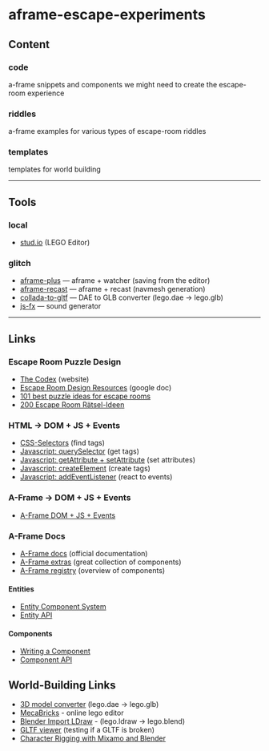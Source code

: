 # aframe-escape-experiments

## Content
### code

a-frame snippets and components we might need to create the escape-room experience

### riddles

a-frame examples for various types of escape-room riddles

### templates

templates for world building

--- 
## Tools

### local

* [stud.io](http://stud.io) (LEGO Editor)

### glitch

* [aframe-plus](https://glitch.com/~aframe-plus) — aframe + watcher (saving from the editor)
* [aframe-recast](https://glitch.com/~aframe-recast) — aframe + recast (navmesh generation)
* [collada-to-gltf](https://collada-to-gltf.glitch.me) —  DAE to GLB converter (lego.dae → lego.glb)
* [js-fx](https://jsfx.glitch.me/) —  sound generator

--- 
## Links

### Escape Room Puzzle Design

* [The Codex](https://thecodex.ca/) (website)
* [Escape Room Design Resources](https://docs.google.com/document/d/1lwSTxIews8azOqzHEy0vyoSrX7orx55pRImXWuBVkjU/edit) (google doc)
* [101 best puzzle ideas for escape rooms](https://nowescape.com/blog/101-best-puzzle-ideas-for-escape-rooms/)
* [200 Escape Room Rätsel-Ideen](https://www.escaperoomsupplier.com/de/200-escape-room-raetsel-ideen/)

### HTML → DOM + JS + Events

* [CSS-Selectors](https://developer.mozilla.org/de/docs/Web/CSS/CSS_Selectors) (find tags)
* [Javascript: querySelector](https://www.mediaevent.de/javascript/queryselector.html) (get tags)
* [Javascript: getAttribute + setAttribute](https://www.mediaevent.de/javascript/set-attribute.html) (set attributes)
* [Javascript: createElement](https://www.mediaevent.de/javascript/DOM-Neue-Knoten.html) (create tags)
* [Javascript: addEventListener](https://www.mediaevent.de/javascript/event-listener.html) (react to events)

### A-Frame → DOM + JS + Events

* [A-Frame DOM + JS + Events](https://aframe.io/docs/1.1.0/introduction/javascript-events-dom-apis.html)


### A-Frame Docs

* [A-Frame docs](https://aframe.io/docs/1.1.0/introduction/) (official documentation)
* [A-Frame extras](https://github.com/n5ro/aframe-extras) (great collection of components)
* [A-Frame registry](https://aframe.io/aframe-registry/) (overview of components)

#### Entities

* [Entity Component System](https://aframe.io/docs/1.1.0/introduction/entity-component-system.html)
* [Entity API](https://aframe.io/docs/1.1.0/core/entity.html)

#### Components

* [Writing a Component](https://aframe.io/docs/1.1.0/introduction/writing-a-component.html)
* [Component API](https://aframe.io/docs/1.1.0/core/component.html)

## World-Building Links
* [3D model converter](https://modelconverter.com/convert.html) (lego.dae → lego.glb)
* [MecaBricks](http://mecabricks.com/) - online lego editor
* [Blender Import LDraw](https://github.com/TobyLobster/ImportLDraw) - (lego.ldraw → lego.blend)
* [GLTF viewer](https://gltf-viewer.donmccurdy.com/) (testing if a GLTF is broken)
* [Character Rigging with Mixamo and Blender](https://www.donmccurdy.com/2017/11/06/creating-animated-gltf-characters-with-mixamo-and-blender/)

